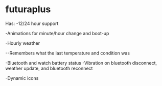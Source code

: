 futuraplus
==========
Has: 
-12/24 hour support 

-Animations for minute/hour change and boot-up 

-Hourly weather 

--Remembers what the last temperature and condition was 

-Bluetooth and watch battery status -Vibration on bluetooth disconnect, weather update, and bluetooth reconnect

-Dynamic icons
